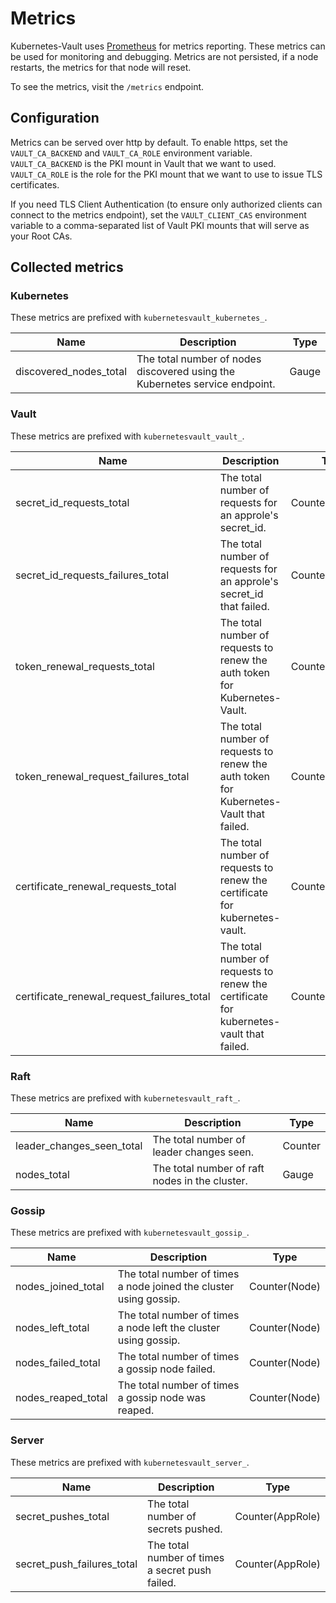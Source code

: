 # Metrics

Kubernetes-Vault uses [Prometheus](https://www.prometheus.io) for metrics reporting. These metrics can be used for
monitoring and debugging. Metrics are not persisted, if a node restarts, the metrics for that node will reset.

To see the metrics, visit the `/metrics` endpoint.

## Configuration
Metrics can be served over http by default. To enable https, set the `VAULT_CA_BACKEND` and `VAULT_CA_ROLE` environment
variable. `VAULT_CA_BACKEND` is the PKI mount in Vault that we want to used. `VAULT_CA_ROLE` is the role for the PKI mount
that we want to use to issue TLS certificates.

If you need TLS Client Authentication (to ensure only authorized clients can connect to the metrics endpoint), set the
`VAULT_CLIENT_CAS` environment variable to a comma-separated list of Vault PKI mounts that will serve as your Root CAs.

## Collected metrics

### Kubernetes
These metrics are prefixed with `kubernetesvault_kubernetes_`.

| Name                   | Description                                                                 | Type  |
|------------------------|-----------------------------------------------------------------------------|-------|
| discovered_nodes_total | The total number of nodes discovered using the Kubernetes service endpoint. | Gauge |

### Vault
These metrics are prefixed with `kubernetesvault_vault_`.

| Name                                       | Description                                                                             | Type             |
|--------------------------------------------|-----------------------------------------------------------------------------------------|------------------|
| secret_id_requests_total                   | The total number of requests for an approle's secret_id.                                | Counter(AppRole) |
| secret_id_requests_failures_total          | The total number of requests for an approle's secret_id that failed.                    | Counter(AppRole) |
| token_renewal_requests_total               | The total number of requests to renew the auth token for Kubernetes-Vault.              | Counter          |
| token_renewal_request_failures_total       | The total number of requests to renew the auth token for Kubernetes-Vault that failed.  | Counter          |
| certificate_renewal_requests_total         | The total number of requests to renew the certificate for kubernetes-vault.             | Counter          |
| certificate_renewal_request_failures_total | The total number of requests to renew the certificate for kubernetes-vault that failed. | Counter          |

### Raft
These metrics are prefixed with `kubernetesvault_raft_`.

| Name                      | Description                                    | Type    |
|---------------------------|------------------------------------------------|---------|
| leader_changes_seen_total | The total number of leader changes seen.       | Counter |
| nodes_total               | The total number of raft nodes in the cluster. | Gauge   |

### Gossip
These metrics are prefixed with `kubernetesvault_gossip_`.

| Name               | Description                                                       | Type          |
|--------------------|-------------------------------------------------------------------|---------------|
| nodes_joined_total | The total number of times a node joined the cluster using gossip. | Counter(Node) |
| nodes_left_total   | The total number of times a node left the cluster using gossip.   | Counter(Node) |
| nodes_failed_total | The total number of times a gossip node failed.                   | Counter(Node) |
| nodes_reaped_total | The total number of times a gossip node was reaped.               | Counter(Node) |

### Server
These metrics are prefixed with `kubernetesvault_server_`.

| Name                       | Description                                     | Type             |
|----------------------------|-------------------------------------------------|------------------|
| secret_pushes_total        | The total number of secrets pushed.             | Counter(AppRole) |
| secret_push_failures_total | The total number of times a secret push failed. | Counter(AppRole) |

